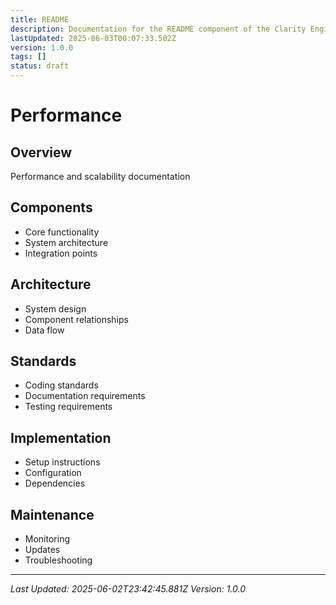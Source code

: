 ```yaml
---
title: README
description: Documentation for the README component of the Clarity Engine system.
lastUpdated: 2025-06-03T00:07:33.502Z
version: 1.0.0
tags: []
status: draft
---
```




# Performance

## Overview
Performance and scalability documentation

## Components
- Core functionality
- System architecture
- Integration points

## Architecture
- System design
- Component relationships
- Data flow

## Standards
- Coding standards
- Documentation requirements
- Testing requirements

## Implementation
- Setup instructions
- Configuration
- Dependencies

## Maintenance
- Monitoring
- Updates
- Troubleshooting

---
*Last Updated: 2025-06-02T23:42:45.881Z*
*Version: 1.0.0* 